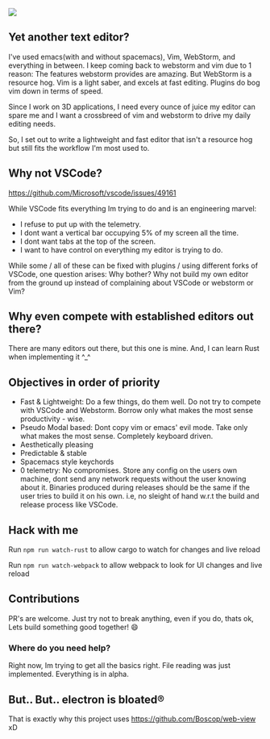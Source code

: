 ![](https://cdn2.iconfinder.com/data/icons/icontober/64/Inkcontober_Mask_Juggernaut-512.png)

## Yet another text editor?
I've used emacs(with and without spacemacs), Vim, WebStorm, and everything in between. I keep coming back to webstorm and vim due to 1 reason: The features webstorm provides are amazing. But WebStorm is a resource hog. Vim is a light saber, and excels at fast editing. Plugins do bog vim down in terms of speed.

Since I work on 3D applications, I need every ounce of juice my editor can spare me and I want a crossbreed of vim and webstorm to drive my daily editing needs.

So, I set out to write a lightweight and fast editor that isn't a resource hog but still fits the workflow I'm most used to.

## Why not VSCode?
https://github.com/Microsoft/vscode/issues/49161

While VSCode fits everything Im trying to do and is an engineering marvel:
- I refuse to put up with the telemetry.
- I dont want a vertical bar occupying 5% of my screen all the time.
- I dont want tabs at the top of the screen.
- I want to have control on everything my editor is trying to do.

While some / all of these can be fixed with plugins / using different forks of VSCode, one question arises: Why bother? Why not build my own editor from the ground up instead of complaining about VSCode or webstorm or Vim?

## Why even compete with established editors out there?
There are many editors out there, but this one is mine. And, I can learn Rust when implementing it ^_^

## Objectives in order of priority
- Fast & Lightweight: Do a few things, do them well. Do not try to compete with VSCode and Webstorm. Borrow only what makes the most sense productivity - wise.
- Pseudo Modal based: Dont copy vim or emacs' evil mode. Take only what makes the most sense. Completely keyboard driven.
- Aesthetically pleasing
- Predictable & stable
- Spacemacs style keychords
- 0 telemetry: No compromises. Store any config on the users own machine, dont send any network requests without the user knowing about it. Binaries produced during releases should be the same if the user tries to build it on his own. i.e, no sleight of hand w.r.t the build and release process like VSCode.

## Hack with me
Run `npm run watch-rust` to allow cargo to watch for changes and live reload

Run `npm run watch-webpack` to allow webpack to look for UI changes and live reload

## Contributions

PR's are welcome. Just try not to break anything, even if you do, thats ok, Lets build something good together! :smile:

### Where do you need help?

Right now, Im trying to get all the basics right. File reading was just implemented. Everything is in alpha.

## But.. But.. electron is bloated®
That is exactly why this project uses https://github.com/Boscop/web-view xD

